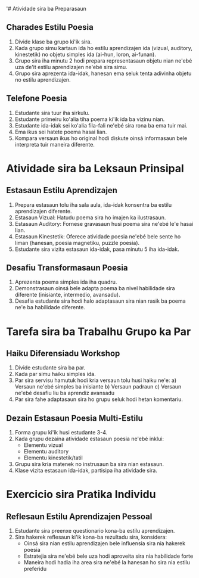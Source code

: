 '# Atividade sira ba Preparasaun

## Charades Estilu Poesia
1. Divide klase ba grupo ki'ik sira.
2. Kada grupo simu kartaun ida ho estilu aprendizajen ida (vizual, auditory, kinestetik) no objetu simples ida (ai-hun, loron, ai-funan).
3. Grupo sira iha minutu 2 hodi prepara representasaun objetu nian ne'ebé uza de'it estilu aprendizajen ne'ebé sira simu.
4. Grupo sira aprezenta ida-idak, hanesan ema seluk tenta adivinha objetu no estilu aprendizajen.

## Telefone Poesia
1. Estudante sira tuur iha sirkulu.
2. Estudante primeiru ko'alia tiha poema ki'ik ida ba vizinu nian.
3. Estudante ida-idak sei ko'alia fila-fali ne'ebé sira rona ba ema tuir mai.
4. Ema ikus sei hatete poema hasai lian.
5. Kompara versaun ikus ho original hodi diskute oinsá informasaun bele interpreta tuir maneira diferente.

# Atividade sira ba Leksaun Prinsipal

## Estasaun Estilu Aprendizajen
1. Prepara estasaun tolu iha sala aula, ida-idak konsentra ba estilu aprendizajen diferente.
2. Estasaun Vizual: Hatudu poema sira ho imajen ka ilustrasaun.
3. Estasaun Auditory: Fornese gravasaun husi poema sira ne'ebé le'e hasai lian.
4. Estasaun Kinestetik: Oferece atividade poesia ne'ebé bele sente ho liman (hanesan, poesia magnetiku, puzzle poesia).
5. Estudante sira vizita estasaun ida-idak, pasa minutu 5 iha ida-idak.

## Desafiu Transformasaun Poesia
1. Aprezenta poema simples ida iha quadru.
2. Demonstrasaun oinsá bele adapta poema ba nivel habilidade sira diferente (inisiante, intermedio, avansadu).
3. Desafia estudante sira hodi halo adaptasaun sira nian rasik ba poema ne'e ba habilidade diferente.

# Tarefa sira ba Trabalhu Grupo ka Par

## Haiku Diferensiadu Workshop
1. Divide estudante sira ba par.
2. Kada par simu haiku simples ida.
3. Par sira servisu hamutuk hodi kria versaun tolu husi haiku ne'e:
   a) Versaun ne'ebé simples ba inisiante
   b) Versaun padraun
   c) Versaun ne'ebé desafiu liu ba aprendiz avansadu
4. Par sira fahe adaptasaun sira ho grupu seluk hodi hetan komentariu.

## Dezain Estasaun Poesia Multi-Estilu
1. Forma grupu ki'ik husi estudante 3-4.
2. Kada grupu dezaina atividade estasaun poesia ne'ebé inklui:
   - Elementu vizual
   - Elementu auditory
   - Elementu kinestetik/tatil
3. Grupu sira kria matenek no instrusaun ba sira nian estasaun.
4. Klase vizita estasaun ida-idak, partisipa iha atividade sira.

# Exercicio sira Pratika Individu

## Reflesaun Estilu Aprendizajen Pessoal
1. Estudante sira preenxe questionario kona-ba estilu aprendizajen.
2. Sira hakerek reflesaun ki'ik kona-ba rezultadu sira, konsidera:
   - Oinsá sira nian estilu aprendizajen bele influensia sira nia hakerek poesia
   - Estratejia sira ne'ebé bele uza hodi aproveita sira nia habilidade forte
   - Maneira hodi hadia iha area sira ne'ebé la hanesan ho sira nia estilu preferidu

##